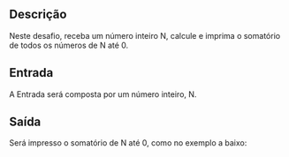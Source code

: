 
## Descrição

Neste desafio, receba um número inteiro N, calcule e imprima o somatório de todos os números de N até 0.   

## Entrada

A Entrada será composta por um número inteiro, N. 

## Saída

Será  impresso o somatório de N até 0, como no exemplo a baixo: